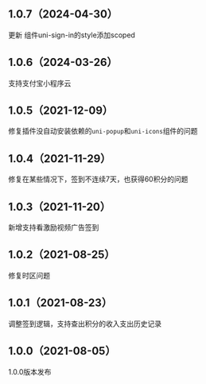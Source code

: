 ## 1.0.7（2024-04-30）
更新 组件uni-sign-in的style添加scoped
## 1.0.6（2024-03-26）
支持支付宝小程序云
## 1.0.5（2021-12-09）
修复插件没自动安装依赖的`uni-popup`和`uni-icons`组件的问题
## 1.0.4（2021-11-29）
修复在某些情况下，签到不连续7天，也获得60积分的问题
## 1.0.3（2021-11-20）
新增支持看激励视频广告签到
## 1.0.2（2021-08-25）
修复时区问题
## 1.0.1（2021-08-23）
调整签到逻辑，支持查出积分的收入支出历史记录
## 1.0.0（2021-08-05）
1.0.0版本发布
